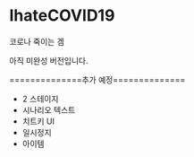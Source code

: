 # IhateCOVID19
코로나 죽이는 겜

아직 미완성 버전입니다.

==============추가 예정==============

- 2 스테이지
- 시나리오 텍스트
- 치트키 UI
- 일시정지
- 아이템
